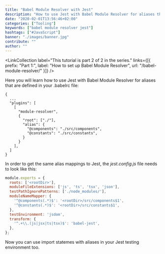 ```yaml
---
title: "Babel Module Resolver with Jest"
description: "How to use Jest with Babel Module Resolver for aliases that are defined in your .babelrc file ..."
date: "2020-02-01T13:56:46+02:00"
categories: ["Tooling"]
keywords: ["babel module resolver jest"]
hashtags: ["#JavaScript"]
banner: "./images/banner.jpg"
contribute: ""
author: ""
---
```


<Sponsorship />

<LinkCollection label="This tutorial is part 2 of 2 in the series." links={[{ prefix: "Part 1:", label: "How to set up Babel Module Resolver", url: "/babel-module-resolver/" }]} />

Here you will learn how to use Jest with Babel Module Resolver for aliases that are defined in your .babelrc file:

```javascript{}
{
  ...
  "plugins": [
    [
      "module-resolver",
      {
        "root": ["./"],
        "alias": {
          "@components": "./src/components",
          "@constants": "./src/constants",
        }
      }
    ],
  ]
}
```

In order to get the same alias mappings to Jest, the *jest.config.js* file needs to look like this:

```javascript
module.exports = {
  roots: ['<rootDir>'],
  moduleFileExtensions: ['js', 'ts', 'tsx', 'json'],
  testPathIgnorePatterns: ['./node_modules/'],
  moduleNameMapper: {
    '^@components(.*)$': '<rootDir>/src/components$1',
    '^@constants(.*)$': '<rootDir>/src/constants$1',
  },
  testEnvironment: 'jsdom',
  transform: {
    '^.+\\.(js|jsx|ts|tsx)$': 'babel-jest',
  },
};
```

Now you can use import statemes with aliases in your Jest testing environment too.